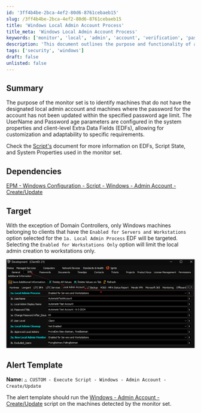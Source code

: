 ```yaml
---
id: '3ff4b4be-2bca-4ef2-80d6-8761cebaeb15'
slug: /3ff4b4be-2bca-4ef2-80d6-8761cebaeb15
title: 'Windows Local Admin Account Process'
title_meta: 'Windows Local Admin Account Process'
keywords: ['monitor', 'local', 'admin', 'account', 'verification', 'password', 'age', 'parameters']
description: 'This document outlines the purpose and functionality of a monitor set designed to identify Windows machines that lack a designated local admin account or have outdated passwords. It details the customizable UserName and Password age parameters, dependencies, and the alert template for executing necessary scripts.'
tags: ['security', 'windows']
draft: false
unlisted: false
---
```


## Summary

The purpose of the monitor set is to identify machines that do not have the designated local admin account and machines where the password for the account has not been updated within the specified password age limit. The UserName and Password age parameters are configured in the system properties and client-level Extra Data Fields (EDFs), allowing for customization and adaptability to specific requirements.

Check the [Script's](/docs/a3038ecc-f851-4327-b1ca-a4ca485f6f9c) document for more information on EDFs, Script State, and System Properties used in the monitor set.

## Dependencies

[EPM - Windows Configuration - Script - Windows - Admin Account - Create/Update](/docs/a3038ecc-f851-4327-b1ca-a4ca485f6f9c)

## Target

With the exception of Domain Controllers, only Windows machines belonging to clients that have the `Enabled for Servers and Workstations` option selected for the `1a. Local Admin Process` EDF will be targeted. Selecting the `Enabled for Workstations Only` option will limit the local admin creation to workstations only.

![Image](../../../static/img/docs/3ff4b4be-2bca-4ef2-80d6-8761cebaeb15/image_1.png)

## Alert Template

**Name:** `△ CUSTOM - Execute Script - Windows - Admin Account - Create/Update`

The alert template should run the [Windows - Admin Account - Create/Update](/docs/a3038ecc-f851-4327-b1ca-a4ca485f6f9c) script on the machines detected by the monitor set.